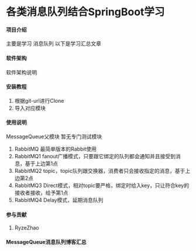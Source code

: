# 各类消息队列结合SpringBoot学习

#### 项目介绍
主要是学习 消息队列
以下是学习汇总文章

#### 软件架构
软件架构说明


#### 安装教程

1. 根据git-url进行Clone
2. 导入对应模块

#### 使用说明
MessageQueue父模块
暂无专门测试模块


1. RabbitMQ
    最简单版本的Rabbit使用
2. RabbitMQ1
    fanout广播模式，只要跟它绑定的队列都会通知并且接受到消息，基于上边第1点
3. RabbitMQ2
    topic，topic队列跟交换器，消费者只会接收指定的消息，基于上边第2点
4. RabbitMQ3
    Direct模式，相对topic要严格，绑定时给入key，只让符合key的接收者接收，给予第1点
5. RabbitMQ4
    Delay模式，延期消息队列

#### 参与贡献

1. RyzeZhao

#### MessageQueue消息队列博客汇总